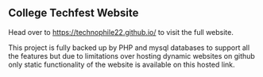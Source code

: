 
## College Techfest Website

Head over to https://technophile22.github.io/ to visit the full website.


This project is fully backed up by PHP and mysql databases to support all the features but due to limitations over hosting dynamic websites on github only static functionality of the website is available on this hosted link.
